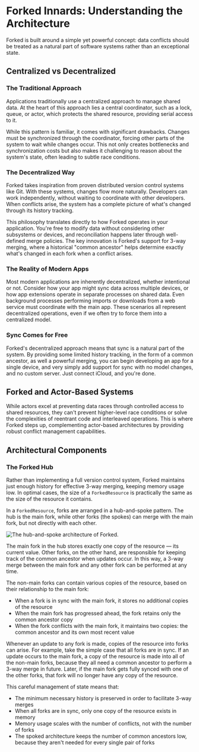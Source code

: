 # Forked Innards: Understanding the Architecture

Forked is built around a simple yet powerful concept: data conflicts should be treated as a natural part of software systems rather than an exceptional state.

## Centralized vs Decentralized

### The Traditional Approach

Applications traditionally use a centralized approach to manage shared data. At the heart of this approach lies a central coordinator, such as a lock, queue, or actor, which protects the shared resource, providing serial access to it. 

While this pattern is familiar, it comes with significant drawbacks. Changes must be synchronized through the coordinator, forcing other parts of the system to wait while changes occur. This not only creates bottlenecks and synchronization costs but also makes it challenging to reason about the system's state, often leading to subtle race conditions.

### The Decentralized Way

Forked takes inspiration from proven distributed version control systems like Git. With these systems, changes flow more naturally. Developers can work independently, without waiting to coordinate with other developers. When conflicts arise, the system has a complete picture of what's changed through its history tracking.

This philosophy translates directly to how Forked operates in your application. You're free to modify data without considering other subsystems or devices, and reconciliation happens later through well-defined merge policies. The key innovation is Forked's support for 3-way merging, where a historical "common ancestor" helps determine exactly what's changed in each fork when a conflict arises.

### The Reality of Modern Apps

Most modern applications are inherently decentralized, whether intentional or not. Consider how your app might sync data across multiple devices, or how app extensions operate in separate processes on shared data. Even background processes performing imports or downloads from a web service must coordinate with the main app. These scenarios all represent decentralized operations, even if we often try to force them into a centralized model.

### Sync Comes for Free

Forked's decentralized approach means that sync is a natural part of the system. By providing some limited history tracking, in the form of a common ancestor, as well a powerful merging, you can begin developing an app for a single device, and very simply add support for sync with no model changes, and no custom server. Just connect iCloud, and you're done.

## Forked and Actor-Based Systems

While actors excel at preventing data races through controlled access to shared resources, they can't prevent higher-level race conditions or solve the complexities of reentrant code and interleaved operations. This is where Forked steps up, complementing actor-based architectures by providing robust conflict management capabilities.

## Architectural Components

### The Forked Hub

Rather than implementing a full version control system, Forked maintains just enough history for effective 3-way merging, keeping memory usage low. In optimal cases, the size of a `ForkedResource` is practically the same as the size of the resource it contains.

In a `ForkedResource`, forks are arranged in a hub-and-spoke pattern. The hub is the main fork, while other forks (the spokes) can merge with the main fork, but not directly with each other.

![The hub-and-spoke architecture of Forked.](ForkedHub "A diagram showing the hub-and-spoke architecture of Forked. The main fork is in the center, with other forks radiating outward like spokes on a wheel. The smaller black dots represent copies of the resource.")

The main fork in the hub stores exactly one copy of the resource — its current value. Other forks, on the other hand, are responsible for keeping track of the common ancestor when updates occur. In this way, a 3-way merge between the main fork and any other fork can be performed at any time.

The non-main forks can contain various copies of the resource, based on their relationship to the main fork:

- When a fork is in sync with the main fork, it stores no additional copies of the resource
- When the main fork has progressed ahead, the fork retains only the common ancestor copy
- When the fork conflicts with the main fork, it maintains two copies: the common ancestor and its own most recent value

Whenever an update to any fork is made, copies of the resource into forks can arise. For example, take the simple case that all forks are in sync. If an update occurs to the main fork, a copy of the resource is made into all of the non-main forks, because they all need a common ancestor to perform a 3-way merge in future. Later, if the main fork gets fully synced with one of the other forks, that fork will no longer have any copy of the resource.

This careful management of state means that:
- The minimum necessary history is preserved in order to facilitate 3-way merges
- When all forks are in sync, only one copy of the resource exists in memory
- Memory usage scales with the number of conflicts, not with the number of forks
- The spoked architecture keeps the number of common ancestors low, because they aren't needed for every single pair of forks

